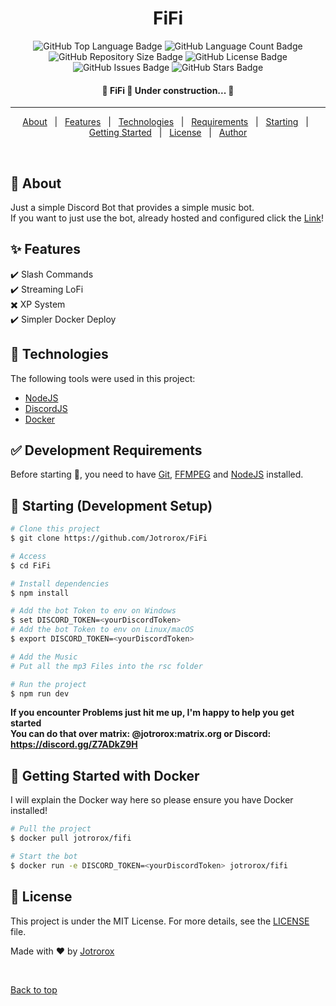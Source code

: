 <h1 align="center">FiFi</h1>

<p align="center">
  <img src="https://img.shields.io/github/languages/top/jotrorox/fifi?style=flat-square" alt="GitHub Top Language Badge">
  <img src="https://img.shields.io/github/languages/count/jotrorox/fifi?style=flat-square" alt="GitHub Language Count Badge">
  <img src="https://img.shields.io/github/repo-size/jotrorox/fifi?style=flat-square" alt="GitHub Repository Size Badge">
  <img src="https://img.shields.io/github/license/jotrorox/fifi?style=flat-square" alt="GitHub License Badge">
  <img src="https://img.shields.io/github/issues/jotrorox/fifi?style=flat-square" alt="GitHub Issues Badge">
  <img src="https://img.shields.io/github/stars/jotrorox/fifi?style=flat-square" alt="GitHub Stars Badge">
</p>

<!-- Status -->

<h4 align="center"> 
	🚧  FiFi 🚀 Under construction...  🚧
</h4> 

<hr>

<p align="center">
  <a href="#dart-about">About</a> &#xa0; | &#xa0; 
  <a href="#sparkles-features">Features</a> &#xa0; | &#xa0;
  <a href="#rocket-technologies">Technologies</a> &#xa0; | &#xa0;
  <a href="#white_check_mark-requirements">Requirements</a> &#xa0; | &#xa0;
  <a href="#checkered_flag-starting">Starting</a> &#xa0; | &#xa0;
  <a href="#dash-getting-started">Getting Started</a> &#xa0; | &#xa0;
  <a href="#memo-license">License</a> &#xa0; | &#xa0;
  <a href="https://github.com/jotrorox" target="_blank">Author</a>
</p>

<br>

## :dart: About ##

Just a simple Discord Bot that provides a simple music bot.\
If you want to just use the bot, already hosted and configured click the <a href="https://discord.com/oauth2/authorize?client_id=1222674134744694885&permissions=36700160&scope=bot+applications.commands" target="_blank">Link</a>!

## :sparkles: Features ##

:heavy_check_mark: Slash Commands\
:heavy_check_mark: Streaming LoFi\
:heavy_multiplication_x: XP System\
:heavy_check_mark: Simpler Docker Deploy

## :rocket: Technologies ##

The following tools were used in this project:

- [NodeJS](https://nodejs.org/en)
- [DiscordJS](https://discord.js.org/)
- [Docker](https://www.docker.com/)


## :white_check_mark: Development Requirements ##

Before starting :checkered_flag:, you need to have [Git](https://git-scm.com), [FFMPEG](https://ffmpeg.org/) and [NodeJS](https://nodejs.org/en) installed.

## :checkered_flag: Starting (Development Setup) ##

```bash
# Clone this project
$ git clone https://github.com/Jotrorox/FiFi

# Access
$ cd FiFi

# Install dependencies
$ npm install

# Add the bot Token to env on Windows
$ set DISCORD_TOKEN=<yourDiscordToken>
# Add the bot Token to env on Linux/macOS
$ export DISCORD_TOKEN=<yourDiscordToken>

# Add the Music
# Put all the mp3 Files into the rsc folder

# Run the project
$ npm run dev
```

**If you encounter Problems just hit me up, I'm happy to help you get started**\
**You can do that over matrix: @jotrorox:matrix.org or Discord: https://discord.gg/Z7ADkZ9H** 

## :dash: Getting Started with Docker ##

I will explain the Docker way here so please ensure you have Docker installed!
```bash
# Pull the project
$ docker pull jotrorox/fifi

# Start the bot
$ docker run -e DISCORD_TOKEN=<yourDiscordToken> jotrorox/fifi
```

## :memo: License ##

This project is under the MIT License. For more details, see the [LICENSE](LICENSE) file.


Made with :heart: by <a href="https://github.com/jotrorox" target="_blank">Jotrorox</a>

&#xa0;

<a href="#top">Back to top</a>
